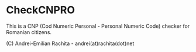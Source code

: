 # CheckCNPRO

This is a CNP (Cod Numeric Personal - Personal Numeric Code) checker for Romanian citizens.

(C) Andrei-Emilian Rachita - andrei(at)rachita(dot)net

